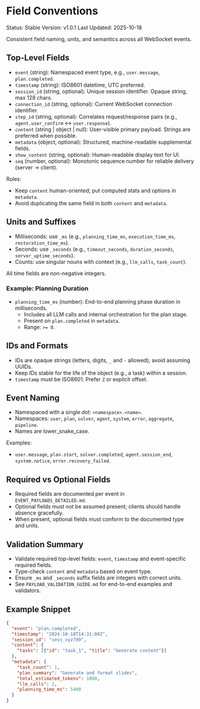 # Field Conventions

Status: Stable
Version: v1.0.1
Last Updated: 2025-10-18

Consistent field naming, units, and semantics across all WebSocket events.

## Top-Level Fields

- `event` (string): Namespaced event type, e.g., `user.message`, `plan.completed`.
- `timestamp` (string): ISO8601 datetime, UTC preferred.
- `session_id` (string, optional): Unique session identifier. Opaque string, max 128 chars.
- `connection_id` (string, optional): Current WebSocket connection identifier.
- `step_id` (string, optional): Correlates request/response pairs (e.g., `agent.user_confirm` ↔ `user.response`).
- `content` (string | object | null): User-visible primary payload. Strings are preferred when possible.
- `metadata` (object, optional): Structured, machine-readable supplemental fields.
- `show_content` (string, optional): Human-readable display text for UI.
- `seq` (number, optional): Monotonic sequence number for reliable delivery (server → client).

Rules:
- Keep `content` human-oriented; put computed stats and options in `metadata`.
- Avoid duplicating the same field in both `content` and `metadata`.

## Units and Suffixes

- Milliseconds: use `_ms` (e.g., `planning_time_ms`, `execution_time_ms`, `restoration_time_ms`).
- Seconds: use `_seconds` (e.g., `timeout_seconds`, `duration_seconds`, `server_uptime_seconds`).
- Counts: use singular nouns with context (e.g., `llm_calls`, `task_count`).

All time fields are non-negative integers.

### Example: Planning Duration

- `planning_time_ms` (number): End-to-end planning phase duration in milliseconds.
  - Includes all LLM calls and internal orchestration for the plan stage.
  - Present on `plan.completed` in `metadata`.
  - Range: `>= 0`.

## IDs and Formats

- IDs are opaque strings (letters, digits, `_` and `-` allowed); avoid assuming UUIDs.
- Keep IDs stable for the life of the object (e.g., a task) within a session.
- `timestamp` must be ISO8601. Prefer `Z` or explicit offset.

## Event Naming

- Namespaced with a single dot: `<namespace>.<name>`.
- Namespaces: `user`, `plan`, `solver`, `agent`, `system`, `error`, `aggregate`, `pipeline`.
- Names are lower_snake_case.

Examples:
- `user.message`, `plan.start`, `solver.completed`, `agent.session_end`, `system.notice`, `error.recovery_failed`.

## Required vs Optional Fields

- Required fields are documented per event in `EVENT_PAYLOADS_DETAILED.md`.
- Optional fields must not be assumed present; clients should handle absence gracefully.
- When present, optional fields must conform to the documented type and units.

## Validation Summary

- Validate required top-level fields: `event`, `timestamp` and event-specific required fields.
- Type-check `content` and `metadata` based on event type.
- Ensure `_ms` and `_seconds` suffix fields are integers with correct units.
- See `PAYLOAD_VALIDATION_GUIDE.md` for end-to-end examples and validators.

## Example Snippet

```json
{
  "event": "plan.completed",
  "timestamp": "2024-10-18T14:31:00Z",
  "session_id": "sess_xyz789",
  "content": {
    "tasks": [{"id": "task_1", "title": "Generate content"}]
  },
  "metadata": {
    "task_count": 1,
    "plan_summary": "Generate and format slides",
    "total_estimated_tokens": 1800,
    "llm_calls": 2,
    "planning_time_ms": 5400
  }
}
```
